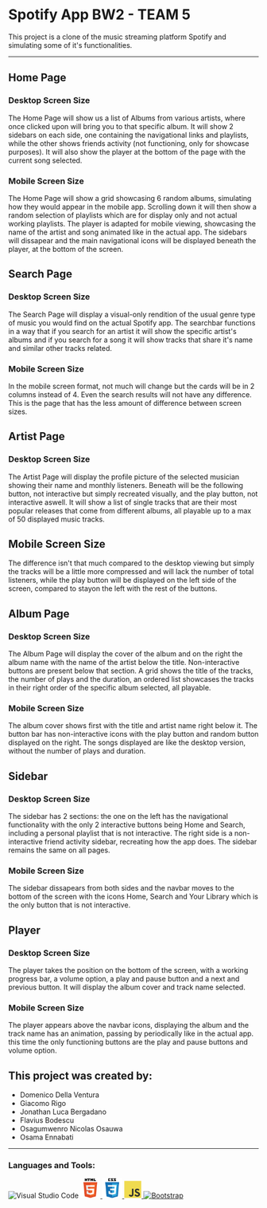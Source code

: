 # Spotify App BW2 - TEAM 5
This project is a clone of the music streaming platform Spotify and simulating some of it's functionalities.
***
## Home Page
### Desktop Screen Size
The Home Page will show us a list of Albums from various artists, where once clicked upon will bring you to that specific album. It will show 2 sidebars on each side, one containing the navigational links and playlists, while the other shows friends activity (not functioning, only for showcase purposes). It will also show the player at the bottom of the page with the current song selected. 
### Mobile Screen Size
The Home Page will show a grid showcasing 6 random albums, simulating how they would appear in the mobile app. Scrolling down it will then show a random selection of playlists which are for display only and not actual working playlists. The player is adapted for mobile viewing, showcasing the name of the artist and song animated like in the actual app. The sidebars will dissapear and the main navigational icons will be displayed beneath the player, at the bottom of the screen.
## Search Page
### Desktop Screen Size
The Search Page will display a visual-only rendition of the usual genre type of music you would find on the actual Spotify app. The searchbar functions in a way that if you search for an artist it will show the specific artist's albums and if you search for a song it will show tracks that share it's name and similar other tracks related.
### Mobile Screen Size
In the mobile screen format, not much will change but the cards will be in 2 columns instead of 4. Even the search results will not have any difference. This is the page that has the less amount of difference between screen sizes.
## 
## Artist Page
### Desktop Screen Size
The Artist Page will display the profile picture of the selected musician showing their name and monthly listeners. Beneath will be the following button, not interactive but simply recreated visually, and the play button, not interactive aswell. It will show a list of single tracks that are their most popular releases that come from different albums, all playable up to a max of 50 displayed music tracks.
## Mobile Screen Size
The difference isn't that much compared to the desktop viewing but simply the tracks will be a little more compressed and will lack the number of total listeners, while the play button will be displayed on the left side of the screen, compared to stayon the left with the rest of the buttons.
## Album Page
### Desktop Screen Size
The Album Page will display the cover of the album and on the right the album name with the name of the artist below the title. Non-interactive buttons are present below that section. A grid shows the title of the tracks, the number of plays and the duration, an ordered list showcases the tracks in their right order of the specific album selected, all playable.
### Mobile Screen Size
The album cover shows first with the title and artist name right below it. The button bar has non-interactive icons with the play button and random button displayed on the right. The songs displayed are like the desktop version, without the number of plays and duration.
## Sidebar
### Desktop Screen Size
The sidebar has 2 sections: the one on the left has the navigational functionality with the only 2 interactive buttons being Home and Search, including a personal playlist that is not interactive. The right side is a non-interactive friend activity sidebar, recreating how the app does. The sidebar remains the same on all pages.
### Mobile Screen Size
The sidebar dissapears from both sides and the navbar moves to the bottom of the screen with the icons Home, Search and Your Library which is the only button that is not interactive.
## Player
### Desktop Screen Size
The player takes the position on the bottom of the screen, with a working progress bar, a volume option, a play and pause button and a next and previous button. It will display the album cover and track name selected.
### Mobile Screen Size
The player appears above the navbar icons, displaying the album and the track name has an animation, passing by periodically like in the actual app. this time the only functioning buttons are the play and pause buttons and volume option.

## This project was created by:
- Domenico Della Ventura
- Giacomo Rigo
- Jonathan Luca Bergadano
- Flavius Bodescu
- Osagumwenro Nicolas Osauwa
- Osama Ennabati

***
<h3 align="left">Languages and Tools:</h3>
<p align="left">
  <img src="https://upload.wikimedia.org/wikipedia/commons/thumb/9/9a/Visual_Studio_Code_1.35_icon.svg/512px-Visual_Studio_Code_1.35_icon.svg.png" alt="Visual Studio Code" width="35" height="35"/>
  <a href="https://www.w3.org/html/" target="_blank" rel="noreferrer">
    <img src="https://raw.githubusercontent.com/devicons/devicon/master/icons/html5/html5-original-wordmark.svg" alt="HTML5" width="40" height="40"/>
  </a>
  <a href="https://www.w3schools.com/css/" target="_blank" rel="noreferrer">
    <img src="https://raw.githubusercontent.com/devicons/devicon/master/icons/css3/css3-original-wordmark.svg" alt="CSS3" width="40" height="40"/>
  </a>
  <a href="https://developer.mozilla.org/en-US/docs/Web/JavaScript" target="_blank" rel="noreferrer">
    <img src="https://raw.githubusercontent.com/devicons/devicon/master/icons/javascript/javascript-original.svg" alt="JavaScript" width="35" height="35"/>
  </a>
  <a href="https://getbootstrap.com/" target="_blank" rel="noreferrer">
    <img src="https://cdn.jsdelivr.net/gh/devicons/devicon@latest/icons/bootstrap/bootstrap-original-wordmark.svg" alt="Bootstrap" width="40" height="40"/>
  </a>
</p>
